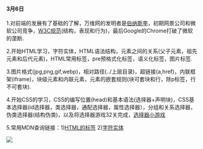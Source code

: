 #### **3月6日**

1.对前端的发展有了基础的了解，万维网的发明者是<u>伯纳斯李</u>，初期网景公司和微软公司竞争，<u>W3C规范</u>(结构，表现和行为)，最后Google的Chrome打破了微软的垄断.

2.开始HTML学习，字符实体，HTML语法结构，元素之间的关系(父子元素，祖先元素和后代元素)，HTML常用标签，pre预格式化标签，语义化标签，图片标签.

3.图片格式(jpg,png,gif,webp)，相对路径(../上层目录)，超链接(a,href)，内联框架(iframe)，块级元素和内联元素，元素的嵌套规则(块可套块和行，除p标签，行不可套块).

4.开始CSS的学习，CSS的编写位置(head)和基本语法(选择器+声明块)，CSS基本选择器(id选择器，类选择器，通配选择器，属性选择器），分组和关系选择器，伪类选择器(结构伪类)，以及将选择器游戏32关完成，[选择器小游戏](https://flukeout.github.io/)

5.常用MDN查询链接：1)[HTML的标签](https://developer.mozilla.org/en-US/docs/Web/HTML/Element)
    								   2)[字符实体](https://html.spec.whatwg.org/multipage/named-characters.html#named-character-references)

![](C:\Users\arhieve\Desktop\学习前端截图\联想截图_20230304160247.png)